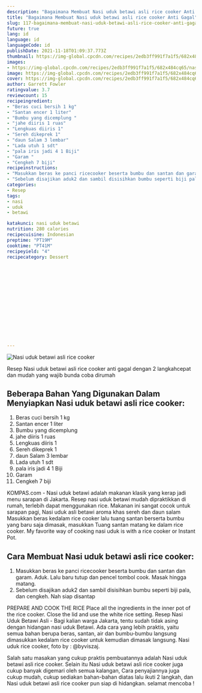 ```yaml
---
description: "Bagaimana Membuat Nasi uduk betawi asli rice cooker Anti Gagal"
title: "Bagaimana Membuat Nasi uduk betawi asli rice cooker Anti Gagal"
slug: 117-bagaimana-membuat-nasi-uduk-betawi-asli-rice-cooker-anti-gagal
future: true
lang: id
language: id
languageCode: id
publishDate: 2021-11-18T01:09:37.773Z 
thumbnail: https://img-global.cpcdn.com/recipes/2edb3ff991f7a1f5/682x484cq65/nasi-uduk-betawi-asli-rice-cooker-foto-resep-utama.webp
images:
- https://img-global.cpcdn.com/recipes/2edb3ff991f7a1f5/682x484cq65/nasi-uduk-betawi-asli-rice-cooker-foto-resep-utama.webp
image: https://img-global.cpcdn.com/recipes/2edb3ff991f7a1f5/682x484cq65/nasi-uduk-betawi-asli-rice-cooker-foto-resep-utama.webp
cover: https://img-global.cpcdn.com/recipes/2edb3ff991f7a1f5/682x484cq65/nasi-uduk-betawi-asli-rice-cooker-foto-resep-utama.webp
author: Garrett Fowler
ratingvalue: 3.7
reviewcount: 15
recipeingredient:
- "Beras cuci bersih 1 kg"
- "Santan encer 1 liter"
- "Bumbu yang dicemplung "
- "jahe diiris 1 ruas"
- "Lengkuas diiris 1"
- "Sereh dikeprek 1"
- "daun Salam 3 lembar"
- "Lada utuh 1 sdt"
- "pala iris jadi 4 1 Biji"
- "Garam "
- "Cengkeh 7 biji"
recipeinstructions:
- "Masukkan beras ke panci ricecooker beserta bumbu dan santan dan garam. Aduk. Lalu baru tutup dan pencel tombol cook. Masak hingga matang."
- "Sebelum disajikan aduk2 dan sambil disisihkan bumbu seperti biji pala, dan cengkeh. Nah siap disantap"
categories:
- Resep
tags:
- nasi
- uduk
- betawi

katakunci: nasi uduk betawi 
nutrition: 280 calories
recipecuisine: Indonesian
preptime: "PT19M"
cooktime: "PT41M"
recipeyield: "4"
recipecategory: Dessert


     
    
    
    
    
    
    
    
    
    
    
      
    
---
```



![Nasi uduk betawi asli rice cooker](https://img-global.cpcdn.com/recipes/2edb3ff991f7a1f5/682x484cq65/nasi-uduk-betawi-asli-rice-cooker-foto-resep-utama.webp)

Resep Nasi uduk betawi asli rice cooker  anti gagal dengan 2 langkahcepat dan mudah yang wajib bunda coba dirumah

<!--inarticleads1-->

## Beberapa Bahan Yang Digunakan Dalam Menyiapkan Nasi uduk betawi asli rice cooker:

1. Beras cuci bersih 1 kg
1. Santan encer 1 liter
1. Bumbu yang dicemplung 
1. jahe diiris 1 ruas
1. Lengkuas diiris 1
1. Sereh dikeprek 1
1. daun Salam 3 lembar
1. Lada utuh 1 sdt
1. pala iris jadi 4 1 Biji
1. Garam 
1. Cengkeh 7 biji

KOMPAS.com - Nasi uduk betawi adalah makanan klasik yang kerap jadi menu sarapan di Jakarta. Resep nasi uduk betawi mudah dipraktikkan di rumah, terlebih dapat menggunakan rice. Makanan ini sangat cocok untuk sarapan pagi, Nasi uduk asli betawi aroma khas sereh dan daun salam Masukkan beras kedalam rice cooker lalu tuang santan berserta bumbu yang baru saja dimasak, masukkan Tuang santan matang ke dalam rice cooker. My favorite way of cooking nasi uduk is with a rice cooker or Instant Pot. 

<!--inarticleads2-->

## Cara Membuat Nasi uduk betawi asli rice cooker:

1. Masukkan beras ke panci ricecooker beserta bumbu dan santan dan garam. Aduk. Lalu baru tutup dan pencel tombol cook. Masak hingga matang.
1. Sebelum disajikan aduk2 dan sambil disisihkan bumbu seperti biji pala, dan cengkeh. Nah siap disantap


PREPARE AND COOK THE RICE Place all the ingredients in the inner pot of the rice cooker. Close the lid and use the white rice setting. Resep Nasi Uduk Betawi Asli - Bagi kalian warga Jakarta, tentu sudah tidak asing dengan hidangan nasi uduk Betawi. Ada cara yang lebih praktis, yaitu semua bahan berupa beras, santan, air dan bumbu-bumbu langsung dimasukkan kedalam rice cooker untuk kemudian dimasak langsung. Nasi uduk rice cooker, foto by : @byviszaj. 

Salah satu masakan yang cukup praktis pembuatannya adalah  Nasi uduk betawi asli rice cooker. Selain itu  Nasi uduk betawi asli rice cooker  juga cukup banyak digemari oleh semua kalangan, Cara penyajiannya juga cukup mudah, cukup sediakan bahan-bahan diatas lalu ikuti 2 langkah, dan  Nasi uduk betawi asli rice cooker  pun siap di hidangkan. selamat mencoba !
